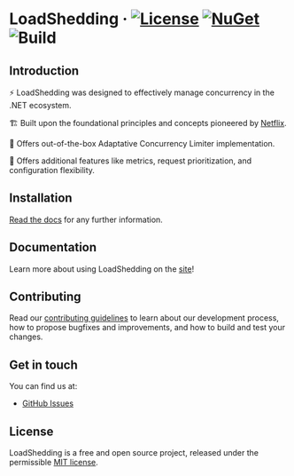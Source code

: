 # LoadShedding &middot; [![License](https://img.shields.io/badge/license-MIT-blue.svg)](https://github.com/farfetch/loadshedding/blob/main/LICENSE) [![NuGet](https://img.shields.io/nuget/v/farfetch.loadshedding.svg?style=flat)](https://www.nuget.org/packages/Farfetch.LoadShedding/) ![Build](https://github.com/Farfetch/loadshedding/actions/workflows/build.yml/badge.svg?branch=main)

## Introduction

⚡️ LoadShedding was designed to effectively manage concurrency in the .NET ecosystem.

🏗 Built upon the foundational principles and concepts pioneered by [Netflix](https://netflixtechblog.medium.com/performance-under-load-3e6fa9a60581).

🎁 Offers out-of-the-box Adaptative Concurrency Limiter implementation.

🎁 Offers additional features like metrics, request prioritization, and configuration flexibility.

## Installation

[Read the docs](https://farfetch.github.io/loadshedding/docs/getting-started/installation) for any further information.

## Documentation

Learn more about using LoadShedding on the [site](https://farfetch.github.io/loadshedding/docs)!

## Contributing

Read our [contributing guidelines](CONTRIBUTING.md) to learn about our development process, how to propose bugfixes and improvements, and how to build and test your changes.

## Get in touch

You can find us at:

- [GitHub Issues](https://github.com/Farfetch/loadshedding/issues)

## License

LoadShedding is a free and open source project, released under the permissible [MIT license](LICENSE).
